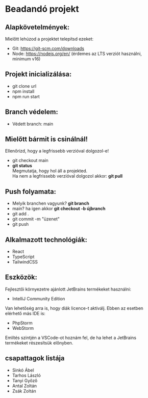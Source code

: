 # Beadandó projekt

## Alapkövetelmények:
Mielőtt lehúzod a projektet telepítsd ezeket:
- Git: https://git-scm.com/downloads
- Node: https://nodejs.org/en/ (érdemes az LTS verziót használni, minimum v16)

## Projekt inicializálása:
- git clone url
- npm install
- npm run start

## Branch védelem:
- Védett branch: main

## Mielőtt bármit is csinálnál!
Ellenőrizd, hogy a legfrissebb verzióval dolgozol-e!
- git checkout main
- **git status**<br/>
Megmutatja, hogy hol áll a projekted.<br/>
Ha nem a legfrissebb verzióval dolgozol akkor: **git pull**

## Push folyamata:
- Melyik branchen vagyunk? **git branch**
- main? ha igen akkor **git checkout -b újbranch**
- git add .
- git commit -m "üzenet"
- git push

## Alkalmazott technológiák:
- React
- TypeScript
- TailwindCSS

## Eszközök:
Fejlesztői környezetre ajánlott JetBrains termékeket használni:
- IntelliJ Community Edition

Van lehetőség arra is, hogy diák licence-t aktiválj. Ebben az esetben elérhető más IDE is:
- PhpStorm
- WebStorm

Említés szintjén a VSCode-ot hoznám fel, de ha lehet a JetBrains termékeket részesítsük előnyben.

## csapattagok listája
- Sinkó Ábel
- Tarhos László
- Tanyi Győző
- Antal Zoltán
- Zsák Zoltán